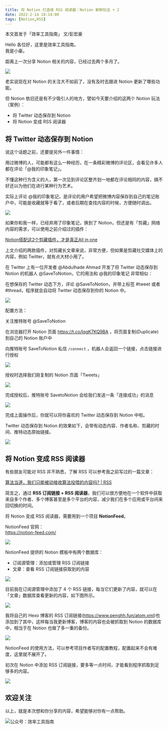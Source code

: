 ```yaml
---
title: 将 Notion 打造成 RSS 阅读器｜Notion 新鲜玩法 + 2                                 
date: 2022-2-14 18:14:00               
tags: [Notion,RSS]                                                                                 
--- 
```

本文首发于「效率工具指南」
文/彭宏豪

Hello 各位好，这里是效率工具指南。  
我是小豪。  

距离上一次分享 Notion 相关的内容，已经过去两个多月了。   

![](https://article-picbed-1302715071.cos.ap-guangzhou.myqcloud.com/2022/02/14/16448284903084.jpg)

老实说现在对 Notion 的关注大不如前了，没有及时去跟进 Notion 更新了哪些功能。  

但 Notion 依旧还是有不少吸引人的地方，譬如今天要介绍的这两个 Notion 玩法（案例）：  

* 将 Twitter 动态保存到 Notion   
* 将 Notion 变成 RSS 阅读器   

## 将 Twitter 动态保存到 Notion  

说这个话题之前，还要提另外一件事情：  

用过微博的人，可能都有这么一种经历，在一条精彩微博的评论区，会看见许多人都在评论「@我的印象笔记」。  

不懂这种行为含义的人，第一次见到评论区整齐划一地都在评论相同的内容，搞不好还以为他们在进行某种行为艺术。   

实际上评论 @我的印象笔记，是评论的用户希望把微博内容保存到自己的笔记账户中，可能是收藏就等于看了，或者后期在查找内容的时候，方便随时调出。  

![](https://article-picbed-1302715071.cos.ap-guangzhou.myqcloud.com/2022/02/14/16448294930761.jpg)

如果你和我一样，已经弃用了印象笔记，换到了 Notion，但还是有「剪藏」网络内容的需求，可以使用之前介绍过的插件：  

[Notion搭配这2个剪藏插件，才是真正All in one](https://mp.weixin.qq.com/s?__biz=MzAxMjY0NTY5OA==&mid=2649918366&idx=1&sn=5c1c25ce464c3d84b02a9833c406c3b4&chksm=83a88fb3b4df06a5e9b48059e82b4f785015427abd337b66c0c7a72315e9906da44dfff329da&token=2093409823&lang=zh_CN#rd)     

上文介绍的两款插件，对剪藏长文章来说，非常方便，但如果是剪藏社交媒体上的内容，例如 Twitter，就有点大材小用了。  

在 Twitter 上有一位开发者 @Abdulhade Ahmad 开发了将 Twitter 动态保存到 Notion 的机器人 @SaveToNotion，它的用法和 @我的印象笔记 非常相似：  

在想保存的 Twitter 动态下方，评论 @SaveToNotion，并带上标签 #tweet 或者 #thread，程序就会自动将 Twitter 动态保存到你的 Notion 中。

![](https://article-picbed-1302715071.cos.ap-guangzhou.myqcloud.com/2022/02/14/16448307156606.jpg)

配置方法：  

关注推特账号 @SaveToNotion

在浏览器打开 Notion 页面 https://t.co/lqgK7KQ9BA ，将页面复制(Duplicate)到自己的 Notion 账户中

向推特账号 SaveToNotion 私信 `/connect` ，机器人会返回一个链接，点击链接进行授权   

![](https://article-picbed-1302715071.cos.ap-guangzhou.myqcloud.com/2022/02/14/16448308818074.jpg)

授权时选择我们刚复制的 Notion 页面「Tweets」  

![](https://article-picbed-1302715071.cos.ap-guangzhou.myqcloud.com/2022/02/14/16448309198519.jpg)

完成授权后，推特账号 SavetoNotion 会给我们发送一条「连接成功」的消息   

![](https://article-picbed-1302715071.cos.ap-guangzhou.myqcloud.com/2022/02/14/16448310121365.jpg)

完成上面操作后，你就可以将你喜欢的 Twitter 动态保存到 Notion 中啦。  

Twitter 动态保存到 Notion 的效果如下，会带有动态内容、作者名称、剪藏的时间、推特动态原始链接。   

![](https://article-picbed-1302715071.cos.ap-guangzhou.myqcloud.com/2022/02/14/16448312639194.jpg)


## 将 Notion 变成 RSS 阅读器 

有些朋友可能对 RSS 并不熟悉，了解 RSS 可以参考我之前写过的一篇文章：

[算法当道，我们只能被动接收算法投喂的内容吗? | RSS](https://mp.weixin.qq.com/s?__biz=MzAxMjY0NTY5OA==&mid=2649904885&idx=1&sn=4cf0407adfa94e0e855ca3a5bc3bda20&chksm=83a852d8b4dfdbce023212961dfb446fc4fd8a8e595ea762ad8711602dd9c551811cdff19ca6&token=2093409823&lang=zh_CN#rd)    

简言之，通过 **RSS 订阅链接 + RSS 阅读器**，我们可以很方便地在一个软件中获取来自多个作者、多个博客甚至是多个平台的内容，减少我们在多个应用或平台间来回切换的时间。   

将 Notion 变成 RSS 阅读器，需要用到一个项目 **NotionFeed**。  

NotionFeed 官网：  
https://notion-feed.com/   

![](https://article-picbed-1302715071.cos.ap-guangzhou.myqcloud.com/2022/02/14/16448320315656.jpg)

NotionFeed 提供的 Notion 模板中有两个数据库：  

* 订阅源管理：添加或管理 RSS 订阅链接   
* 文章：查看 RSS 订阅链接获取到的内容

![](https://article-picbed-1302715071.cos.ap-guangzhou.myqcloud.com/2022/02/14/16448321494245.jpg)

目前我在订阅源管理中添加了 4 个 RSS 链接，每当它们更新了内容，就可以在「文章」数据库查看更新的内容，如下图所示。   

![](https://article-picbed-1302715071.cos.ap-guangzhou.myqcloud.com/2022/02/14/16448325609065.jpg)

我将自己的 Hexo 博客的 RSS 订阅链接(https://www.penghh.fun/atom.xml)也添加到了其中，这样每当我更新博客，博客的内容也会被抓取到 Notion 的数据库中，相当于在 Notion 也做了多一重的备份。  

![](https://article-picbed-1302715071.cos.ap-guangzhou.myqcloud.com/2022/02/14/16448327065723.jpg)

NotionFeed 的使用方法，可以参考项目作者写的配置教程，配置起来不会有难度，这里就不展开了。   

初次在 Notion 中添加 RSS 订阅链接，要多等一点时间，才能看到程序抓取到足够多的内容。  

![](https://article-picbed-1302715071.cos.ap-guangzhou.myqcloud.com/2022/02/14/16448321041786.jpg)


## 欢迎关注     

以上，就是本次想和你分享的内容，希望能够对你有一点帮助。     

![公众号：效率工具指南](https://article-picbed-1302715071.cos.ap-guangzhou.myqcloud.com/2021/05/28/gong-zhong-hao-wei-bu-er-wei-ma-dailogo.png)     




  



